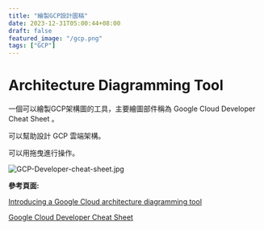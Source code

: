 ```yaml
---
title: "繪製GCP設計圖稿"
date: 2023-12-31T05:00:44+08:00
draft: false
featured_image: "/gcp.png"
tags: ["GCP"]
---
```


# Architecture Diagramming Tool 

一個可以繪製GCP架構圖的工具，主要繪圖部件稱為 Google Cloud Developer Cheat Sheet 。

可以幫助設計 GCP 雲端架構。

可以用拖曳進行操作。

![GCP-Developer-cheat-sheet.jpg](/blog/public/2023-12-31/GCP-Developer-cheat-sheet.jpg)

**參考頁面:**

[Introducing a Google Cloud architecture diagramming tool](https://cloud.google.com/blog/topics/developers-practitioners/introducing-google-cloud-architecture-diagramming-tool)

[Google Cloud Developer Cheat Sheet](https://googlecloudcheatsheet.withgoogle.com/)